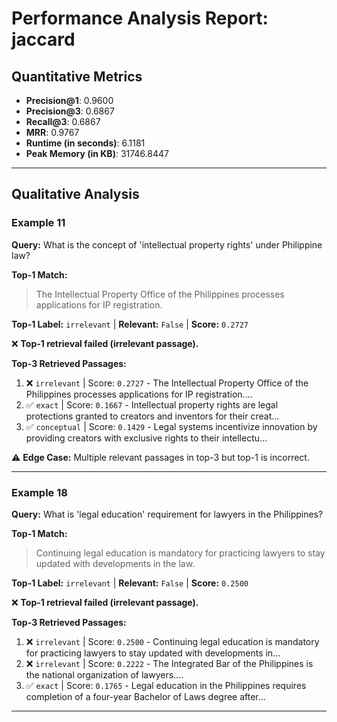 # Performance Analysis Report: jaccard

## Quantitative Metrics

- **Precision@1**: 0.9600
- **Precision@3**: 0.6867
- **Recall@3**: 0.6867
- **MRR**: 0.9767
- **Runtime (in seconds)**: 6.1181
- **Peak Memory (in KB)**: 31746.8447

---

## Qualitative Analysis

### Example 11
**Query:** What is the concept of 'intellectual property rights' under Philippine law?

**Top-1 Match:**
> The Intellectual Property Office of the Philippines processes applications for IP registration.

**Top-1 Label:** `irrelevant` | **Relevant:** `False` | **Score:** `0.2727`

❌ **Top-1 retrieval failed (irrelevant passage).**

**Top-3 Retrieved Passages:**
1. ❌ `irrelevant` | Score: `0.2727` - The Intellectual Property Office of the Philippines processes applications for IP registration....
2. ✅ `exact` | Score: `0.1667` - Intellectual property rights are legal protections granted to creators and inventors for their creat...
3. ✅ `conceptual` | Score: `0.1429` - Legal systems incentivize innovation by providing creators with exclusive rights to their intellectu...

⚠️ **Edge Case:** Multiple relevant passages in top-3 but top-1 is incorrect.


---

### Example 18
**Query:** What is 'legal education' requirement for lawyers in the Philippines?

**Top-1 Match:**
> Continuing legal education is mandatory for practicing lawyers to stay updated with developments in the law.

**Top-1 Label:** `irrelevant` | **Relevant:** `False` | **Score:** `0.2500`

❌ **Top-1 retrieval failed (irrelevant passage).**

**Top-3 Retrieved Passages:**
1. ❌ `irrelevant` | Score: `0.2500` - Continuing legal education is mandatory for practicing lawyers to stay updated with developments in...
2. ❌ `irrelevant` | Score: `0.2222` - The Integrated Bar of the Philippines is the national organization of lawyers....
3. ✅ `exact` | Score: `0.1765` - Legal education in the Philippines requires completion of a four-year Bachelor of Laws degree after...


---

